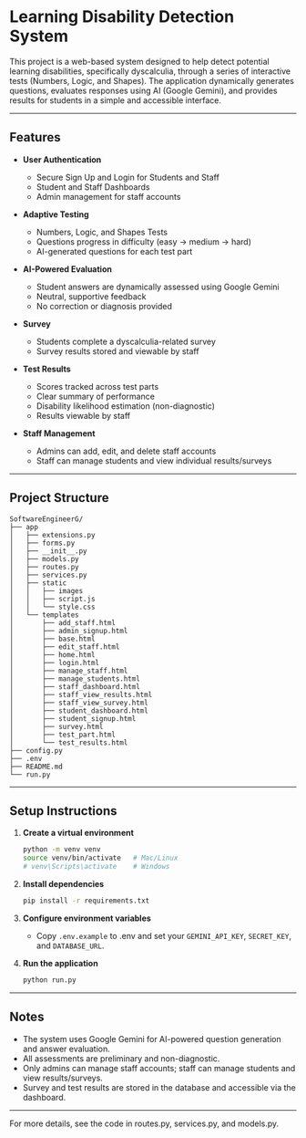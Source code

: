 # Learning Disability Detection System

This project is a web-based system designed to help detect potential learning disabilities, specifically dyscalculia, through a series of interactive tests (Numbers, Logic, and Shapes). The application dynamically generates questions, evaluates responses using AI (Google Gemini), and provides results for students in a simple and accessible interface.

---

## Features

- **User Authentication**
  - Secure Sign Up and Login for Students and Staff
  - Student and Staff Dashboards
  - Admin management for staff accounts

- **Adaptive Testing**
  - Numbers, Logic, and Shapes Tests
  - Questions progress in difficulty (easy → medium → hard)
  - AI-generated questions for each test part

- **AI-Powered Evaluation**
  - Student answers are dynamically assessed using Google Gemini
  - Neutral, supportive feedback
  - No correction or diagnosis provided

- **Survey**
  - Students complete a dyscalculia-related survey
  - Survey results stored and viewable by staff

- **Test Results**
  - Scores tracked across test parts
  - Clear summary of performance
  - Disability likelihood estimation (non-diagnostic)
  - Results viewable by staff

- **Staff Management**
  - Admins can add, edit, and delete staff accounts
  - Staff can manage students and view individual results/surveys

---

## Project Structure

```
SoftwareEngineerG/
├── app
│   ├── extensions.py
│   ├── forms.py
│   ├── __init__.py
│   ├── models.py
│   ├── routes.py
│   ├── services.py
│   ├── static
│   │   ├── images
│   │   ├── script.js
│   │   └── style.css
│   └── templates
│       ├── add_staff.html
│       ├── admin_signup.html
│       ├── base.html
│       ├── edit_staff.html
│       ├── home.html
│       ├── login.html
│       ├── manage_staff.html
│       ├── manage_students.html
│       ├── staff_dashboard.html
│       ├── staff_view_results.html
│       ├── staff_view_survey.html
│       ├── student_dashboard.html
│       ├── student_signup.html
│       ├── survey.html
│       ├── test_part.html
│       └── test_results.html
├── config.py
├── .env
├── README.md
└── run.py
```

---

## Setup Instructions

1. **Create a virtual environment**

   ```sh
   python -m venv venv
   source venv/bin/activate   # Mac/Linux
   # venv\Scripts\activate    # Windows
   ```

2. **Install dependencies**

   ```sh
   pip install -r requirements.txt
   ```

3. **Configure environment variables**

   - Copy `.env.example` to .env and set your `GEMINI_API_KEY`, `SECRET_KEY`, and `DATABASE_URL`.

4. **Run the application**

   ```sh
   python run.py
   ```

---

## Notes

- The system uses Google Gemini for AI-powered question generation and answer evaluation.
- All assessments are preliminary and non-diagnostic.
- Only admins can manage staff accounts; staff can manage students and view results/surveys.
- Survey and test results are stored in the database and accessible via the dashboard.

---

For more details, see the code in routes.py, services.py, and models.py.